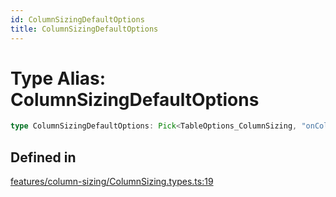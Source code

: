 ```yaml
---
id: ColumnSizingDefaultOptions
title: ColumnSizingDefaultOptions
---
```


# Type Alias: ColumnSizingDefaultOptions

```ts
type ColumnSizingDefaultOptions: Pick<TableOptions_ColumnSizing, "onColumnSizingChange">;
```

## Defined in

[features/column-sizing/ColumnSizing.types.ts:19](https://github.com/TanStack/table/blob/b1e6b79157b0debc7222660572b06c8b857f4605/packages/table-core/src/features/column-sizing/ColumnSizing.types.ts#L19)
